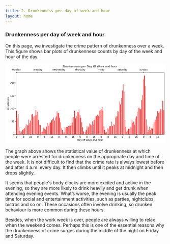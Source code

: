 ```yaml
---
title: 2. Drunkenness per day of week and hour
layout: home
---
```

### **Drunkenness per day of week and hour**

On this page, we investigate the crime pattern of drunkenness over a week. This figure shows bar plots of drunkenness counts by day of the week and hour of the day.

![](img/timeseries_plot.png)

The graph above shows the statistical value of drunkenness at which people were arrested for drunkenness on the appropriate day and time of the week. It is not difficult to find that the crime rate is always lowest before and after 4 a.m. every day. It then climbs until it peaks at midnight and then drops slightly.

It seems that people's body clocks are more excited and active in the evening, so they are more likely to drink heavily and get drunk when attending evening events. What’s worse, the evening is usually the peak time for social and entertainment activities, such as parties, nightclubs, bistros and so on. These occasions often involve drinking, so drunken behaviour is more common during these hours.

Besides, when the work week is over, people are always willing to relax when the weekend comes. Perhaps this is one of the essential reasons why the drunkenness of crime surges during the middle of the night on Friday and Saturday.
